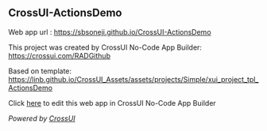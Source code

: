## CrossUI-ActionsDemo
Web app url : https://sbsoneji.github.io/CrossUI-ActionsDemo

This project was created by CrossUI No-Code App Builder: https://crossui.com/RADGithub

Based on template: https://linb.github.io/CrossUI_Assets/assets/projects/Simple/xui_project_tpl_ActionsDemo

Click [here](https://crossui.com/RADGithub/#!from=github&owner=sbsoneji&repo=CrossUI-ActionsDemo) to edit this web app in CrossUI No-Code App Builder

<i>Powered by [CrossUI](https://crossui.com)</i>
